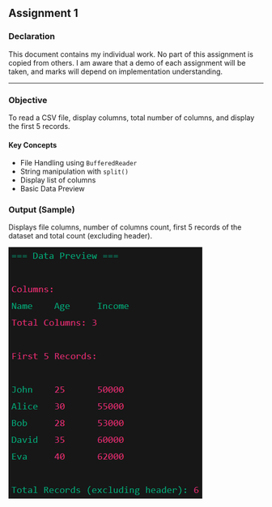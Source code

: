 ## Assignment 1

### Declaration
This document contains my individual work. No part of this assignment is copied from others. I am aware that a demo of each assignment will be taken, and marks will depend on implementation understanding.

---

### Objective
To read a CSV file, display columns, total number of columns, and display the first 5 records.

#### Key Concepts
- File Handling using `BufferedReader`
- String manipulation with `split()`
- Display list of columns
- Basic Data Preview

### Output (Sample)
Displays file columns, number of columns count, first 5 records of the dataset and total count (excluding header).

![output](output_images/output.png)